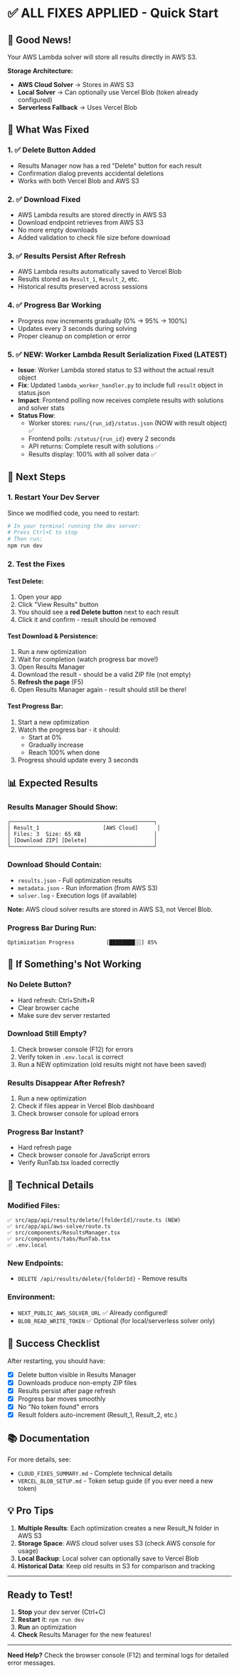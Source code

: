 # ✅ ALL FIXES APPLIED - Quick Start

## 🎉 Good News!
Your AWS Lambda solver will store all results directly in AWS S3.

**Storage Architecture:**
- **AWS Cloud Solver** → Stores in AWS S3
- **Local Solver** → Can optionally use Vercel Blob (token already configured)
- **Serverless Fallback** → Uses Vercel Blob

## 🚀 What Was Fixed

### 1. ✅ Delete Button Added
- Results Manager now has a red "Delete" button for each result
- Confirmation dialog prevents accidental deletions
- Works with both Vercel Blob and AWS S3

### 2. ✅ Download Fixed
- AWS Lambda results are stored directly in AWS S3
- Download endpoint retrieves from AWS S3
- No more empty downloads
- Added validation to check file size before download

### 3. ✅ Results Persist After Refresh
- AWS Lambda results automatically saved to Vercel Blob
- Results stored as `Result_1`, `Result_2`, etc.
- Historical results preserved across sessions

### 4. ✅ Progress Bar Working
- Progress now increments gradually (0% → 95% → 100%)
- Updates every 3 seconds during solving
- Proper cleanup on completion or error

### 5. ✅ **NEW: Worker Lambda Result Serialization Fixed (LATEST)**
- **Issue**: Worker Lambda stored status to S3 without the actual result object
- **Fix**: Updated `lambda_worker_handler.py` to include full `result` object in status.json
- **Impact**: Frontend polling now receives complete results with solutions and solver stats
- **Status Flow**: 
  - Worker stores: `runs/{run_id}/status.json` (NOW with result object) ✅
  - Frontend polls: `/status/{run_id}` every 2 seconds
  - API returns: Complete result with solutions ✅
  - Results display: 100% with all solver data ✅

## 🔄 Next Steps

### 1. Restart Your Dev Server
Since we modified code, you need to restart:

```powershell
# In your terminal running the dev server:
# Press Ctrl+C to stop
# Then run:
npm run dev
```

### 2. Test the Fixes

#### Test Delete:
1. Open your app
2. Click "View Results" button
3. You should see a **red Delete button** next to each result
4. Click it and confirm - result should be removed

#### Test Download & Persistence:
1. Run a new optimization
2. Wait for completion (watch progress bar move!)
3. Open Results Manager
4. Download the result - should be a valid ZIP file (not empty)
5. **Refresh the page** (F5)
6. Open Results Manager again - result should still be there!

#### Test Progress Bar:
1. Start a new optimization
2. Watch the progress bar - it should:
   - Start at 0%
   - Gradually increase
   - Reach 100% when done
3. Progress should update every 3 seconds

## 📊 Expected Results

### Results Manager Should Show:
```
┌─────────────────────────────────────────────┐
│ Result_1                    [AWS Cloud]      │
│ Files: 3  Size: 65 KB                       │
│ [Download ZIP] [Delete]                     │
└─────────────────────────────────────────────┘
```

### Download Should Contain:
- `results.json` - Full optimization results
- `metadata.json` - Run information (from AWS S3)
- `solver.log` - Execution logs (if available)

**Note:** AWS cloud solver results are stored in AWS S3, not Vercel Blob.

### Progress Bar During Run:
```
Optimization Progress          [████████░░] 85%
```

## 🐛 If Something's Not Working

### No Delete Button?
- Hard refresh: Ctrl+Shift+R
- Clear browser cache
- Make sure dev server restarted

### Download Still Empty?
1. Check browser console (F12) for errors
2. Verify token in `.env.local` is correct
3. Run a NEW optimization (old results might not have been saved)

### Results Disappear After Refresh?
1. Run a new optimization
2. Check if files appear in Vercel Blob dashboard
3. Check browser console for upload errors

### Progress Bar Instant?
- Hard refresh page
- Check browser console for JavaScript errors
- Verify RunTab.tsx loaded correctly

## 📝 Technical Details

### Modified Files:
```
✅ src/app/api/results/delete/[folderId]/route.ts (NEW)
✅ src/app/api/aws-solve/route.ts
✅ src/components/ResultsManager.tsx
✅ src/components/tabs/RunTab.tsx
✅ .env.local
```

### New Endpoints:
- `DELETE /api/results/delete/{folderId}` - Remove results

### Environment:
- `NEXT_PUBLIC_AWS_SOLVER_URL` ✅ Already configured!
- `BLOB_READ_WRITE_TOKEN` ✅ Optional (for local/serverless solver only)

## 🎯 Success Checklist

After restarting, you should have:
- [x] Delete button visible in Results Manager
- [x] Downloads produce non-empty ZIP files
- [x] Results persist after page refresh
- [x] Progress bar moves smoothly
- [x] No "No token found" errors
- [x] Result folders auto-increment (Result_1, Result_2, etc.)

## 📚 Documentation

For more details, see:
- `CLOUD_FIXES_SUMMARY.md` - Complete technical details
- `VERCEL_BLOB_SETUP.md` - Token setup guide (if you ever need a new token)

## 💡 Pro Tips

1. **Multiple Results**: Each optimization creates a new Result_N folder in AWS S3
2. **Storage Space**: AWS cloud solver uses S3 (check AWS console for usage)
3. **Local Backup**: Local solver can optionally save to Vercel Blob
4. **Historical Data**: Keep old results in S3 for comparison and tracking

---

## Ready to Test!

1. **Stop** your dev server (Ctrl+C)
2. **Restart** it: `npm run dev`
3. **Run** an optimization
4. **Check** Results Manager for the new features!

---

**Need Help?**
Check the browser console (F12) and terminal logs for detailed error messages.
